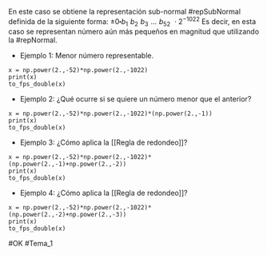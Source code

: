 En este caso se obtiene la representación sub-normal #repSubNormal definida de la siguiente forma:
$\pm 0\centerdot b_{1}\,\,b_{2}\,\,b_{3}\,\,\ldots\,\,b_{52}\,\,\cdot 2^{-1022}$
Es decir, en esta caso se representan número aún más pequeños en magnitud que utilizando la #repNormal.

- Ejemplo 1: Menor número representable.
```run-python
x = np.power(2.,-52)*np.power(2.,-1022)
print(x)
to_fps_double(x)
```
- Ejemplo 2: ¿Qué ocurre si se quiere un número menor que el anterior?
```run-python
x = np.power(2.,-52)*np.power(2.,-1022)*(np.power(2.,-1))
print(x)
to_fps_double(x)
```
- Ejemplo 3: ¿Cómo aplica la [[Regla de redondeo]]?
```run-python
x = np.power(2.,-52)*np.power(2.,-1022)*(np.power(2.,-1)+np.power(2.,-2))
print(x)
to_fps_double(x)
```
- Ejemplo 4: ¿Cómo aplica la [[Regla de redondeo]]?
```run-python
x = np.power(2.,-52)*np.power(2.,-1022)*(np.power(2.,-2)+np.power(2.,-3))
print(x)
to_fps_double(x)
```

#OK
#Tema_1
